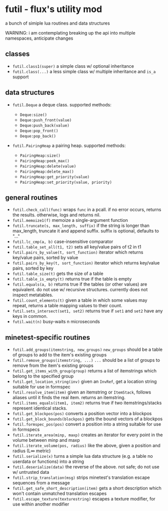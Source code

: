 # futil - flux's utility mod

a bunch of simiple lua routines and data structures

WARNING: i am contemplating breaking up the api into multiple namespaces, anticipate changes

## classes

* `futil.class1(super)`
  a simple class w/ optional inheritance
* `futil.class(...)`
  a less simple class w/ multiple inheritance and `is_a` support

## data structures

* `futil.Deque`
  a deque class. supported methods:
  * `Deque:size()`
  * `Deque:push_front(value)`
  * `Deque:push_back(value)`
  * `Deque:pop_front()`
  * `Deque:pop_back()`

* `futil.PairingHeap`
  a pairing heap. supported methods:
  * `PairingHeap:size()`
  * `PairingHeap:peek_max()`
  * `PairingHeap:delete(value)`
  * `PairingHeap:delete_max()`
  * `PairingHeap:get_priority(value)`
  * `PairingHeap:set_priority(value, priority)`

## general routines

* `futil.check_call(func)`
  wraps `func` in a pcall. if no error occurs, returns the results. otherwise, logs and returns nil.
* `futil.memoize1(f)`
  memoize a single-argument function
* `futil.truncate(s, max_length, suffix)`
  if the string is longer than max_length, truncate it and append suffix. suffix is optional, defaults to "..."
* `futil.lc_cmp(a, b)`
  case-insensitive comparator
* `futil.table_set_all(t1, t2)`
  sets all key/value pairs of t2 in t1
* `futil.pairs_by_value(t, sort_function)`
  iterator which returns key/value pairs, sorted by value
* `futil.pairs_by_key(t, sort_function)`
  iterator which returns key/value pairs, sorted by key
* `futil.table_size(t)`
  gets the size of a table
* `futil.table_is_empty(t)`
  returns true if the table is empty
* `futil.equals(a, b)`
  returns true if the tables (or other values) are equivalent. do not use w/ recursive structures.
  currently does not inspect metatables.
* `futil.count_elements(t)`
  given a table in which some values may repeat, returns a table mapping values to their count.
* `futil.sets_intersect(set1, set2)`
  returns true if `set1` and `set2` have any keys in common.
* `futil.wait(n)`
  busy-waits n microseconds

## minetest-specific routines

* `futil.add_groups(itemstring, new_groups)`
  `new_groups` should be a table of groups to add to the item's existing groups
* `futil.remove_groups(itemstring, ...)`
  `...` should be a list of groups to remove from the item's existing groups
* `futil.get_items_with_group(group)`
  returns a list of itemstrings which belong to the specified group
* `futil.get_location_string(inv)`
  given an `InvRef`, get a location string suitable for use in formspec
* `futil.resolve_item(item)`
  given an itemstring or `ItemStack`, follows aliases until it finds the real item.
  returns an itemstring.
* `futil.items_equals(item1, item2)`
  returns true if two itemstrings/stacks represent identical stacks.
* `futil.get_blockpos(pos)`
  converts a position vector into a blockpos
* `futil.get_block_bounds(blockpos)`
  gets the bound vectors of a blockpos
* `futil.formspec_pos(pos)`
  convert a position into a string suitable for use in formspecs
* `futil.iterate_area(minp, maxp)`
  creates an iterator for every point in the volume between minp and maxp
* `futil.iterate_volume(pos, radius)`
  like the above, given a position and radius (L∞ metric)
* `futil.serialize(x)`
  turns a simple lua data structure (e.g. a table no userdata or functions) into a string
* `futil.deserialize(data)`
  the reverse of the above. not safe; do not use w/ untrusted data
* `futil.strip_translation(msg)`
  strips minetest's translation escape sequences from a message
* `futil.get_safe_short_description(item)`
  gets a short description which won't contain unmatched translation escapes
* `futil.escape_texture(texturestring)`
  escapes a texture modifier, for use within another modifier

